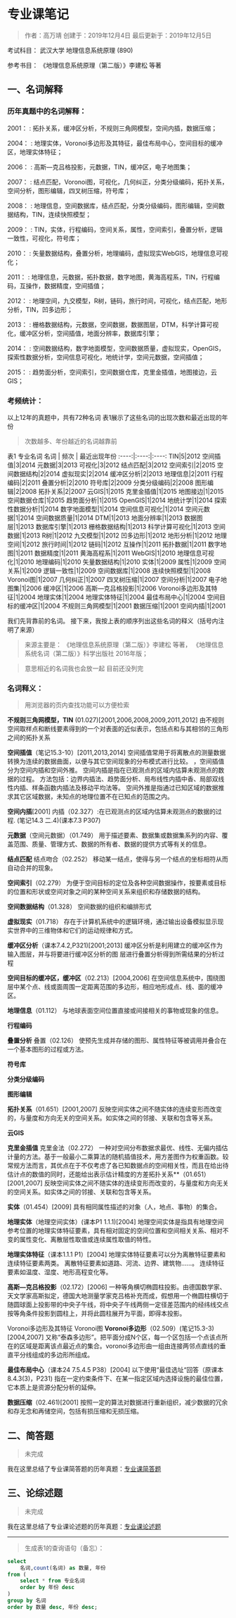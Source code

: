 专业课笔记
=========
> 作者：高万靖
> 创建于：2019年12月4日
> 最后更新于：2019年12月5日

考试科目：
武汉大学 地理信息系统原理 (890)

参考书目：
《地理信息系统原理（第二版）》李建松 等著

## 一、名词解释

### 历年真题中的名词解释：

2001：
: 拓扑关系，缓冲区分析，不规则三角网模型，空间内插，数据压缩；
<p></p>

2004：
: 地理实体，Voronoi多边形及其特征，最佳布局中心，空间目标的缓冲区，地理实体特征；
<p></p>

2006：
: 高斯—克吕格投影，元数据，TIN，缓冲区，电子地图集；
<p></p>

2007：
: 结点匹配，Voronoi图，可视化，几何纠正，分类分级编码，拓扑关系，空间分析，图形编辑，四叉树压缩，符号库；
<p></p>

2008：
: 地理信息，空间数据库，结点匹配，分类分级编码，图形编辑，空间数据结构，TIN，连续快照模型；
<p></p>

2009：
: TIN，实体，行程编码，空间关系，属性，空间索引，叠置分析，逻辑一致性，可视化，符号库；
<p></p>

2010：
: 矢量数据结构，叠置分析，地理编码，虚拟现实WebGIS，地理信息可视化；
<p></p>

2011：
: 地理信息，元数据，拓扑数据，数字地图，黄海高程系，TIN，行程编码，互操作，数据精度，空间插值；
<p></p>

2012：
: 地理空间，九交模型，R树，链码，旅行时间，可视化，结点匹配，地形分析，TIN，凹多边形；
<p></p>

2013：
: 栅格数据结构，元数据，空间数据，数据图层，DTM，科学计算可视化，缓冲区分析，空间插值，地面分辨率，数据库引擎；
<p></p>

2014：
: 空间数据结构，数字地面模型，空间数据质量，虚拟现实，OpenGIS，探索性数据分析，空间信息可视化，地统计学，空间元数据，空间插值；
<p></p>

2015：
: 趋势面分析，空间索引，空间数据仓库，克里金插值，地图接边，云GIS；
<p></p>

### 考频统计：
以上12年的真题中，共有72种名词
表1展示了这些名词的出现次数和最近出现的年份
> 次数越多、年份越近的名词越靠前

表1 专业名词
名词 | 频次 | 最近出现年份
:----:|:----:|:----:
TIN|5|2012
空间插值|3|2014
元数据|3|2013
可视化|3|2012
结点匹配|3|2012
空间索引|2|2015
空间数据结构|2|2014
虚拟现实|2|2014
缓冲区分析|2|2013
地理信息|2|2011
行程编码|2|2011
叠置分析|2|2010
符号库|2|2009
分类分级编码|2|2008
图形编辑|2|2008
拓扑关系|2|2007
云GIS|1|2015
克里金插值|1|2015
地图接边|1|2015
空间数据仓库|1|2015
趋势面分析|1|2015
OpenGIS|1|2014
地统计学|1|2014
探索性数据分析|1|2014
数字地面模型|1|2014
空间信息可视化|1|2014
空间元数据|1|2014
空间数据质量|1|2014
DTM|1|2013
地面分辨率|1|2013
数据图层|1|2013
数据库引擎|1|2013
栅格数据结构|1|2013
科学计算可视化|1|2013
空间数据|1|2013
R树|1|2012
九交模型|1|2012
凹多边形|1|2012
地形分析|1|2012
地理空间|1|2012
旅行时间|1|2012
链码|1|2012
互操作|1|2011
拓扑数据|1|2011
数字地图|1|2011
数据精度|1|2011
黄海高程系|1|2011
WebGIS|1|2010
地理信息可视化|1|2010
地理编码|1|2010
矢量数据结构|1|2010
实体|1|2009
属性|1|2009
空间关系|1|2009
逻辑一致性|1|2009
空间数据库|1|2008
连续快照模型|1|2008
Voronoi图|1|2007
几何纠正|1|2007
四叉树压缩|1|2007
空间分析|1|2007
电子地图集|1|2006
缓冲区|1|2006
高斯—克吕格投影|1|2006
Voronoi多边形及其特征|1|2004
地理实体|1|2004
地理实体特征|1|2004
最佳布局中心|1|2004
空间目标的缓冲区|1|2004
不规则三角网模型|1|2001
数据压缩|1|2001
空间内插|1|2001

我们先背靠前的名词。
接下来，我按上表的顺序列出这些名词的释义（括号内注明了来源）

> 来源主要是：
《地理信息系统原理（第二版）》李建松 等著，
《地理信息系统名词（第二版）》科学出版社 2016年版；

> 意思相近的名词我也会放一起
> 目前还没列完

### 名词释义：

> 用浏览器的页内查找功能可以方便检索

**不规则三角网模型，TIN** (01.027)[2001,2006,2008,2009,2011,2012]
由不规则空间取样点和断线要素得到的一个对表面的近似表示，包括点和与其相邻的三角形之间的拓扑关系

**空间插值**（笔记15.3-10）[2011,2013,2014]
空间插值常用于将离散点的测量数据转换为连续的数据曲面，以便与其它空间现象的分布模式进行比较。
，空间插值分为空间内插和空间外推。
空间内插是指在已观测点的区域内估算未观测点的数据的过程。
方法包括：边界内插法、趋势面分析、局布线性内插中香、局部双线性内插、样条函数内插法及移动平均法等。
空间外推是指通过已知区域的数据推求其它区域数据，未知点的地理位置不在已知点的范围之内。

**空间内插**[2001]
内插（02.327）:在已观测点的区域内估算未观测点的数据的过程.
(笔记14.3 二.4)(课本7.3 P307)

**元数据**（空间元数据）（01.749）
用于描述要素、数据集或数据集系列的内容、覆盖范围、质量、管理方式、数据的所有者、数据的提供方式等有关的信息。

**结点匹配**
结点吻合（02.252）
移动某一结点，使得与另一个结点的坐标相符从而自动合并的现象。

**空间索引**（02.279）
为便于空间目标的定位及各种空间数据操作，按要素或目标的位置和形状或空间对象之间的某种空间关系来组织和存储数据的结构。

**空间数据结构**（01.328）
空间数据的组织和编排形式

**虚拟现实**（01.718）
存在于计算机系统中的逻辑环境，通过输出设备模拟显示现实世界中的三维物体和它们的运动规律和方式。

**缓冲区分析**（课本7.4.2,P321)[2001;2013]
缓冲区分析是利用建立的缓冲区作为输入图层，并与将要进行缓冲区分析的图
层进行叠置分析得到所需结果的分析过程

**空间目标的缓冲区，缓冲区**（02.213）[2004,2006]
在空间信息系统中，围绕图层中某个点、线或面周围一定距离范围的多边形，相应地形成点、线、面的缓冲区。

**地理信息**（01.112）
与地球表面空间位置直接或间接相关的事物或现象的信息。

**行程编码**


**叠置分析**
叠置（02.126）
使预先生成并存储的图形、属性特征等被调用并叠合在一个基本图形的过程或方法。

**符号库**


**分类分级编码**


**图形编辑**

**拓扑关系**（01.651）[2001,2007]
反映空间实体之间不随实体的连续变形而改变的，与量度和方向无关的空间关系。如实体之间的邻接、关联和包含等关系。

**云GIS**


**克里金插值**
克里金法（02.272）
一种对空间分布数据求最优、线性、无偏内插估计量的方法。基于一般最小二乘算法的随机插值技术，用方差图作为权重函数。较常规方法而言，其优点在于不仅考虑了各已知数据点的空间相关性，而且在给出待估计点的数值的同时，还能给出表示估计精度的方差拓扑关系**（01.651）[2001,2007]
反映空间实体之间不随实体的连续变形而改变的，与量度和方向无关的空间关系。如实体之间的邻接、关联和包含等关系。

**实体**（01.454）[2009]
具有相同属性描述的对象（人，地点、事物）的集合。


**地理实体**（地理空间实体）(课本P1 1.1.1)[2004]
地理空间实体是指具有地理空间参考位置的地理实体特征要素，具有相对固定的空间位置和空间相关关系、相对不变的属性变化、离散层性取值或连续属性取值的特性。


**地理实体特征**（课本1.1.1 P1）[2004]
地理实体特征要素可以分为离散特征要素和连续特征要素两类。
离散特征要素如道路、河流、边界、建筑物……。
连续特征要素如温度、湿度、地形高程变化等。


**高斯—克吕格投影**（02.172）[2006]
一种等角横切椭圆柱投影。由德国数学家、天文学家高斯拟定，德国大地测量学家克吕格补充而成，假想用一个椭圆柱横切于随圆球面上投影带的中央子午线，将中央子午线两侧一定径差范围内的经纬线交点按等角条件投影到圆柱上，并将此圆柱展开为平面，即得本投影。

Voronoi多边形及其特征
Voronoi图
**Voronoi多边形**（02.509）(笔记15.3-3)[2004,2007]
又称“泰森多边形”。把平面分成N个区，每一个区包括一个点该点所在的区域是距离该点最近点的集合。voronoi多边形由一组由连接两邻点直线的垂直平分线组成的多边形所组成。

**最佳布局中心**（课本24 7.5.4.5 P38）[2004]
以下使用“最佳选址“回答（原课本8.4.3(3)，P231)
指在一定约束条件下、在某一指定区域内选择设施的最佳位置，它本质上是资源分配分析的延伸。

**数据压缩**（02.461)[2001]
按照一定的算法对数据进行重新组织，减少数据的冗余和存无念和再储空间，包括有损压缩和无损压缩。

## 二、简答题
> 未完成

我在这里总结了专业课简答题的历年真题：[专业课简答题](专业课简答题.html)

## 三、论综述题
> 未完成

我在这里总结了专业课论述题的历年真题：[专业课论述题](专业课论述题.html)

----
> 生成表1的查询语句（备忘）：
```sql
select 
	名词,count(名词) as 数量, 年份 
from (
	select * from 专业名词 
	order by 年份 desc
) 
group by 名词 
order by 数量 desc, 年份 desc;
```
<!--stackedit_data:
eyJoaXN0b3J5IjpbOTM5Njk1NjUxLDEzNjQzOTExMTAsMTc3MT
U0MjA3MSwtNzI0Nzg2OTcyLDE5MjQwMjcxNDAsLTE3MDA5OTUy
ODldfQ==
-->